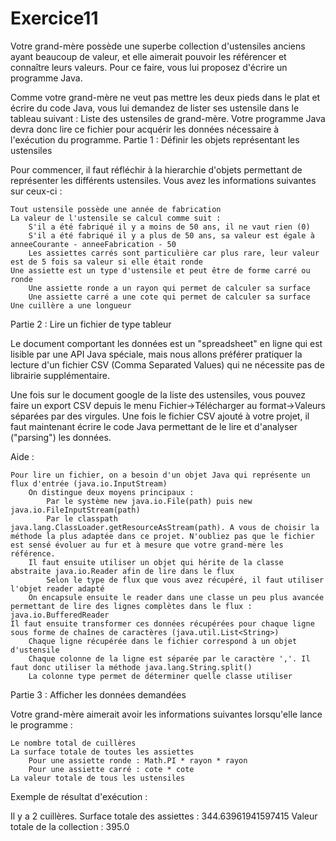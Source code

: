 # Exercice11

Votre grand-mère possède une superbe collection d'ustensiles anciens ayant beaucoup de valeur, et elle aimerait pouvoir les référencer et connaître leurs valeurs. Pour ce faire, vous lui proposez d'écrire un programme Java.

Comme votre grand-mère ne veut pas mettre les deux pieds dans le plat et écrire du code Java, vous lui demandez de lister ses ustensile dans le tableau suivant : Liste des ustensiles de grand-mère. Votre programme Java devra donc lire ce fichier pour acquérir les données nécessaire à l'exécution du programme.
Partie 1 : Définir les objets représentant les ustensiles

Pour commencer, il faut réfléchir à la hierarchie d'objets permettant de représenter les différents ustensiles. Vous avez les informations suivantes sur ceux-ci :

    Tout ustensile possède une année de fabrication
    La valeur de l'ustensile se calcul comme suit :
        S'il a été fabriqué il y a moins de 50 ans, il ne vaut rien (0)
        S'il a été fabriqué il y a plus de 50 ans, sa valeur est égale à anneeCourante - anneeFabrication - 50
        Les assiettes carrés sont particulière car plus rare, leur valeur est de 5 fois sa valeur si elle était ronde
    Une assiette est un type d'ustensile et peut être de forme carré ou ronde
        Une assiette ronde a un rayon qui permet de calculer sa surface
        Une assiette carré a une cote qui permet de calculer sa surface
    Une cuillère a une longueur

Partie 2 : Lire un fichier de type tableur

Le document comportant les données est un "spreadsheet" en ligne qui est lisible par une API Java spéciale, mais nous allons préférer pratiquer la lecture d'un fichier CSV (Comma Separated Values) qui ne nécessite pas de librairie supplémentaire.

Une fois sur le document google de la liste des ustensiles, vous pouvez faire un export CSV depuis le menu Fichier->Télécharger au format->Valeurs séparées par des virgules. Une fois le fichier CSV ajouté à votre projet, il faut maintenant écrire le code Java permettant de le lire et d'analyser ("parsing") les données.

Aide :

    Pour lire un fichier, on a besoin d'un objet Java qui représente un flux d'entrée (java.io.InputStream)
        On distingue deux moyens principaux :
            Par le système new java.io.File(path) puis new java.io.FileInputStream(path)
            Par le classpath java.lang.ClassLoader.getResourceAsStream(path). A vous de choisir la méthode la plus adaptée dans ce projet. N'oubliez pas que le fichier est sensé évoluer au fur et à mesure que votre grand-mère les référence.
        Il faut ensuite utiliser un objet qui hérite de la classe abstraite java.io.Reader afin de lire dans le flux
            Selon le type de flux que vous avez récupéré, il faut utiliser l'objet reader adapté
        On encapsule ensuite le reader dans une classe un peu plus avancée permettant de lire des lignes complètes dans le flux : java.io.BufferedReader
    Il faut ensuite transformer ces données récupérées pour chaque ligne sous forme de chaînes de caractères (java.util.List<String>)
        Chaque ligne récupérée dans le fichier correspond à un objet d'ustensile
        Chaque colonne de la ligne est séparée par le caractère ','. Il faut donc utiliser la méthode java.lang.String.split()
        La colonne type permet de déterminer quelle classe utiliser

Partie 3 : Afficher les données demandées

Votre grand-mère aimerait avoir les informations suivantes lorsqu'elle lance le programme :

    Le nombre total de cuillères
    La surface totale de toutes les assiettes
        Pour une assiette ronde : Math.PI * rayon * rayon
        Pour une assiette carré : cote * cote
    La valeur totale de tous les ustensiles

Exemple de résultat d'exécution :

Il y a 2 cuillères.
Surface totale des assiettes : 344.63961941597415
Valeur totale de la collection : 395.0
